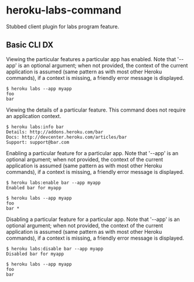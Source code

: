heroku-labs-command
===================

Stubbed client plugin for labs program feature.

Basic CLI DX
------------

Viewing the particular features a particular app has enabled. Note that '--app' is an optional argument; when not provided, the context of the current application is assumed (same pattern as with most other Heroku commands), if a context is missing, a friendly error message is displayed.

    $ heroku labs --app myapp
    foo
    bar

Viewing the details of a particular feature. This command does not require an application context.

    $ heroku labs:info bar
    Details: http://addons.heroku.com/bar
    Docs: http://devcenter.heroku.com/articles/bar
    Support: support@bar.com

Enabling a particular feature for a particular app. Note that '--app' is an optional argument; when not provided, the context of the current application is assumed (same pattern as with most other Heroku commands), if a context is missing, a friendly error message is displayed.

    $ heroku labs:enable bar --app myapp
    Enabled bar for myapp

    $ heroku labs --app myapp
    foo
    bar *

Disabling a particular feature for a particular app. Note that '--app' is an optional argument; when not provided, the context of the current application is assumed (same pattern as with most other Heroku commands), if a context is missing, a friendly error message is displayed.

    $ heroku labs:disable bar --app myapp
    Disabled bar for myapp

    $ heroku labs --app myapp
    foo
    bar
